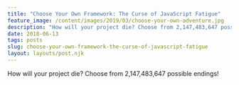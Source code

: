 ```yaml
---
title: "Choose Your Own Framework: The Curse of JavaScript Fatigue"
feature_image: /content/images/2019/03/choose-your-own-adventure.jpg
description: "How will your project die? Choose from 2,147,483,647 possible endings!"
date: 2018-06-13
tags: posts
slug: choose-your-own-framework-the-curse-of-javascript-fatigue
layout: layouts/post.njk
---
```


How will your project die? Choose from 2,147,483,647 possible endings!
